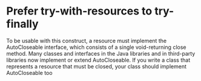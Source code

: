 # Prefer try-with-resources to try-finally

To be usable with this construct,
a resource must implement the AutoCloseable interface, which consists of a
single void-returning close method. Many classes and interfaces in the Java
libraries and in third-party libraries now implement or extend AutoCloseable. If
you write a class that represents a resource that must be closed, your class should
implement AutoCloseable too
